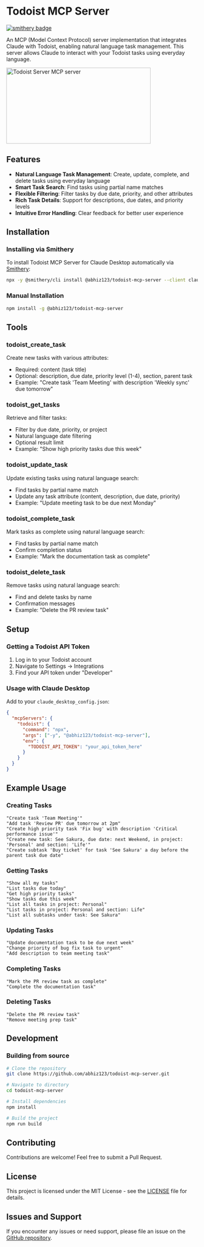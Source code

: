 # Todoist MCP Server
[![smithery badge](https://smithery.ai/badge/@abhiz123/todoist-mcp-server)](https://smithery.ai/server/@abhiz123/todoist-mcp-server)

An MCP (Model Context Protocol) server implementation that integrates Claude with Todoist, enabling natural language task management. This server allows Claude to interact with your Todoist tasks using everyday language.

<a href="https://glama.ai/mcp/servers/fhaif4fv1w">
  <img width="380" height="200" src="https://glama.ai/mcp/servers/fhaif4fv1w/badge" alt="Todoist Server MCP server" />
</a>

## Features

* **Natural Language Task Management**: Create, update, complete, and delete tasks using everyday language
* **Smart Task Search**: Find tasks using partial name matches
* **Flexible Filtering**: Filter tasks by due date, priority, and other attributes
* **Rich Task Details**: Support for descriptions, due dates, and priority levels
* **Intuitive Error Handling**: Clear feedback for better user experience

## Installation

### Installing via Smithery

To install Todoist MCP Server for Claude Desktop automatically via [Smithery](https://smithery.ai/server/@abhiz123/todoist-mcp-server):

```bash
npx -y @smithery/cli install @abhiz123/todoist-mcp-server --client claude
```

### Manual Installation
```bash
npm install -g @abhiz123/todoist-mcp-server
```

## Tools

### todoist_create_task
Create new tasks with various attributes:
* Required: content (task title)
* Optional: description, due date, priority level (1-4), section, parent task
* Example: "Create task 'Team Meeting' with description 'Weekly sync' due tomorrow"

### todoist_get_tasks
Retrieve and filter tasks:
* Filter by due date, priority, or project
* Natural language date filtering
* Optional result limit
* Example: "Show high priority tasks due this week"

### todoist_update_task
Update existing tasks using natural language search:
* Find tasks by partial name match
* Update any task attribute (content, description, due date, priority)
* Example: "Update meeting task to be due next Monday"

### todoist_complete_task
Mark tasks as complete using natural language search:
* Find tasks by partial name match
* Confirm completion status
* Example: "Mark the documentation task as complete"

### todoist_delete_task
Remove tasks using natural language search:
* Find and delete tasks by name
* Confirmation messages
* Example: "Delete the PR review task"

## Setup

### Getting a Todoist API Token
1. Log in to your Todoist account
2. Navigate to Settings → Integrations
3. Find your API token under "Developer"

### Usage with Claude Desktop

Add to your `claude_desktop_config.json`:

```json
{
  "mcpServers": {
    "todoist": {
      "command": "npx",
      "args": ["-y", "@abhiz123/todoist-mcp-server"],
      "env": {
        "TODOIST_API_TOKEN": "your_api_token_here"
      }
    }
  }
}
```

## Example Usage

### Creating Tasks
```
"Create task 'Team Meeting'"
"Add task 'Review PR' due tomorrow at 2pm"
"Create high priority task 'Fix bug' with description 'Critical performance issue'"
"Create new task: See Sakura, due date: next Weekend, in project: 'Personal' and section: 'Life'"
"Create subtask 'Buy ticket' for task 'See Sakura' a day before the parent task due date"
```

### Getting Tasks
```
"Show all my tasks"
"List tasks due today"
"Get high priority tasks"
"Show tasks due this week"
"List all tasks in project: Personal"
"List tasks in project: Personal and section: Life"
"List all subtasks under task: See Sakura"
```

### Updating Tasks
```
"Update documentation task to be due next week"
"Change priority of bug fix task to urgent"
"Add description to team meeting task"
```

### Completing Tasks
```
"Mark the PR review task as complete"
"Complete the documentation task"
```

### Deleting Tasks
```
"Delete the PR review task"
"Remove meeting prep task"
```

## Development

### Building from source
```bash
# Clone the repository
git clone https://github.com/abhiz123/todoist-mcp-server.git

# Navigate to directory
cd todoist-mcp-server

# Install dependencies
npm install

# Build the project
npm run build
```

## Contributing
Contributions are welcome! Feel free to submit a Pull Request.

## License
This project is licensed under the MIT License - see the [LICENSE](LICENSE) file for details.

## Issues and Support
If you encounter any issues or need support, please file an issue on the [GitHub repository](https://github.com/abhiz123/todoist-mcp-server/issues).